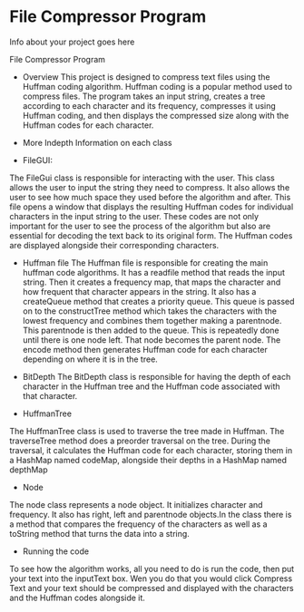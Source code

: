 # File Compressor Program

Info about your project goes here

File Compressor Program

- Overview
  This project is designed to compress text files using the Huffman coding algorithm. Huffman coding is a popular method used to compress files. The program takes an input string, creates a tree according to each character and its frequency, compresses it using Huffman coding, and then displays the compressed size along with the Huffman codes for each character.

- More Indepth Information on each class

- FileGUI:

The FileGui class is responsible for interacting with the user. This class allows the user to input the string they need to compress. It also allows the user to see how much space they used before the algorithm and after. This file opens a window that displays the resulting Huffman codes for individual characters in the input string to the user. These codes are not only important for the user to see the process of the algorithm but also are essential for decoding the text back to its original form. The Huffman codes are displayed alongside their corresponding characters.

- Huffman file
  The Huffman file is responsible for creating the main huffman code algorithms. It has a readfile method that reads the input string. Then it creates a frequency map, that maps the character and how frequent that character appears in the string. It also has a createQueue method that creates a priority queue. This queue is passed on to the constructTree method which takes the characters with the lowest frequency and combines them together making a parentnode. This parentnode is then added to the queue. This is repeatedly done until there is one node left. That node becomes the parent node. The encode method then generates Huffman code for each character depending on where it is in the tree.

- BitDepth
  The BitDepth class is responsible for having the depth of each character in the Huffman tree and the Huffman code associated with that character.

- HuffmanTree

The HuffmanTree class is used to traverse the tree made in Huffman. The traverseTree method does a preorder traversal on the tree. During the traversal, it calculates the Huffman code for each character, storing them in a HashMap named codeMap, alongside their depths in a HashMap named depthMap

- Node

The node class represents a node object. It initializes character and frequency. It also has right, left and parentnode objects.In the class there is a method that compares the frequency of the characters as well as a toString method that turns the data into a string.

- Running the code

To see how the algorithm works, all you need to do is run the code, then put your text into the inputText box. Wen you do that you would click Compress Text and your text should be compressed and displayed with the characters and the Huffman codes alongside it.
